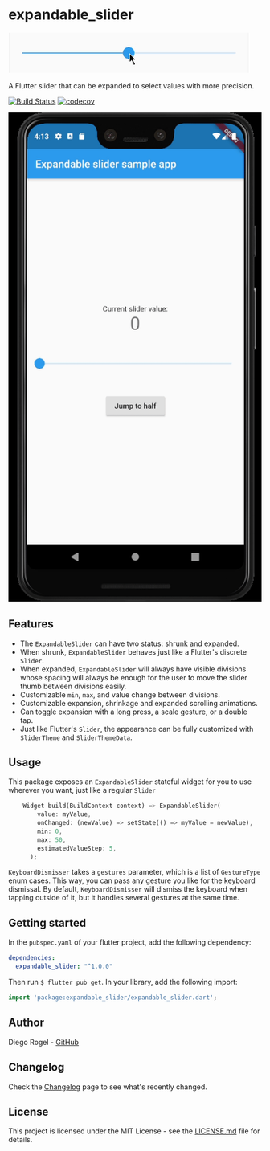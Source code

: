 # expandable_slider

![Header](./header.gif)

A Flutter slider that can be expanded to select values with more precision.

[![Build Status](https://app.bitrise.io/app/1cf17bc69d166d73/status.svg?token=28m4nTQED5nYVupzERAn_g&branch=master)](https://app.bitrise.io/app/1cf17bc69d166d73)
[![codecov](https://codecov.io/gh/drogel/expandable_slider/branch/master/graph/badge.svg?token=I205PEQRLL)](https://codecov.io/gh/drogel/expandable_slider)

![Demo](./demo.gif)

## Features

* The `ExpandableSlider` can have two status: shrunk and expanded.
* When shrunk, `ExpandableSlider` behaves just like a Flutter's discrete `Slider`.
* When expanded, `ExpandableSlider` will always have visible divisions whose spacing will always be enough for the user to move the slider thumb between divisions easily.
* Customizable `min`, `max`, and value change between divisions.
* Customizable expansion, shrinkage and expanded scrolling animations.
* Can toggle expansion with a long press, a scale gesture, or a double tap.
* Just like Flutter's `Slider`, the appearance can be fully customized with `SliderTheme` and `SliderThemeData`.

## Usage

This package exposes an `ExpandableSlider` stateful widget for you to use wherever
you want, just like a regular `Slider`

```dart
    Widget build(BuildContext context) => ExpandableSlider(
        value: myValue,
        onChanged: (newValue) => setState(() => myValue = newValue),
        min: 0,
        max: 50,
        estimatedValueStep: 5,
      );
```

`KeyboardDismisser` takes a `gestures` parameter, which is a list of `GestureType` enum cases. This
way, you can pass any gesture you like for the keyboard dismissal. By default, `KeyboardDismisser`
will dismiss the keyboard when tapping outside of it, but it handles several gestures at the 
same time.

## Getting started

In the `pubspec.yaml` of your flutter project, add the following dependency:

```yaml
dependencies:
  expandable_slider: "^1.0.0"
```

Then run `$ flutter pub get`. In your library, add the following import:

```dart
import 'package:expandable_slider/expandable_slider.dart';
```

## Author

Diego Rogel - [GitHub](https://github.com/drogel)

## Changelog

Check the [Changelog](./CHANGELOG.md) page to see what's recently changed.

## License

This project is licensed under the MIT License - see the [LICENSE.md](LICENSE.md) file for details.
